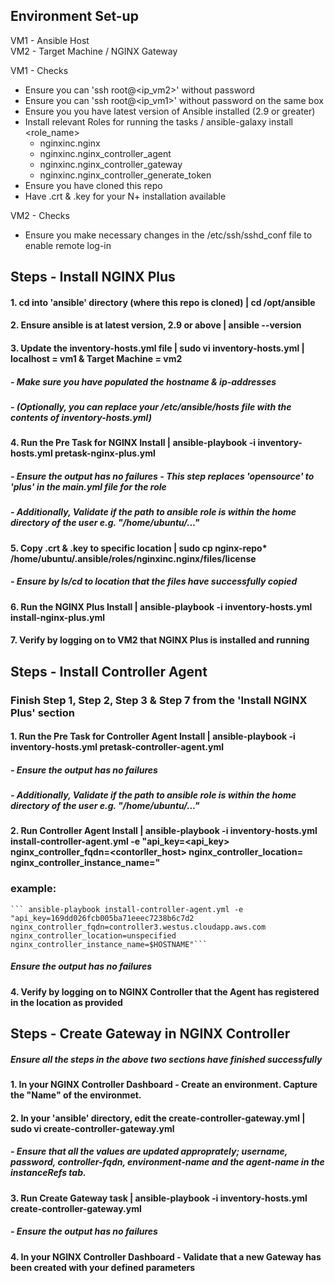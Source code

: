 ## Environment Set-up
VM1 - Ansible Host<br/>
VM2 - Target Machine / NGINX Gateway<br/>

VM1 - Checks
- Ensure you can 'ssh root@<ip_vm2>' without password
- Ensure you can 'ssh root@<ip_vm1>' without password on the same box
- Ensure you you have latest version of Ansible installed (2.9 or greater)
- Install relevant Roles for running the tasks / ansible-galaxy install <role_name>
    - nginxinc.nginx
    - nginxinc.nginx_controller_agent
    - nginxinc.nginx_controller_gateway
    - nginxinc.nginx_controller_generate_token
- Ensure you have cloned this repo
- Have .crt & .key for your N+ installation available

VM2 - Checks<br/>
- Ensure you make necessary changes in the /etc/ssh/sshd_conf file to enable remote log-in


## Steps - Install NGINX Plus

#### 1. cd into 'ansible' directory (where this repo is cloned) | cd /opt/ansible

#### 2. Ensure ansible is at latest version, 2.9 or above | ansible --version

#### 3. Update the inventory-hosts.yml file | sudo vi inventory-hosts.yml | localhost = vm1 & Target Machine = vm2
#####       - Make sure you have populated the hostname & ip-addresses
#####       - (Optionally, you can replace your /etc/ansible/hosts file with the contents of inventory-hosts.yml)

#### 4. Run the Pre Task for NGINX Install | ansible-playbook -i inventory-hosts.yml pretask-nginx-plus.yml
#####       - Ensure the output has no failures - This step replaces 'opensource' to 'plus' in the main.yml file for the role
#####       - Additionally, Validate if the path to ansible role is within the home directory of the user e.g. "/home/ubuntu/..."

#### 5. Copy .crt & .key to specific location | sudo cp nginx-repo* /home/ubuntu/.ansible/roles/nginxinc.nginx/files/license
#####       - Ensure by ls/cd to location that the files have successfully copied  

#### 6. Run the NGINX Plus Install | ansible-playbook -i inventory-hosts.yml install-nginx-plus.yml
#### 7. Verify by logging on to VM2 that NGINX Plus is installed and running   


## Steps - Install Controller Agent

### Finish Step 1, Step 2, Step 3 & Step 7 from the 'Install NGINX Plus' section

#### 1. Run the Pre Task for Controller Agent Install | ansible-playbook -i inventory-hosts.yml pretask-controller-agent.yml
#####       - Ensure the output has no failures
#####       - Additionally, Validate if the path to ansible role is within the home directory of the user e.g. "/home/ubuntu/..."

#### 2. Run Controller Agent Install | ansible-playbook -i inventory-hosts.yml install-controller-agent.yml -e "api_key=<api_key> nginx_controller_fqdn=<contorller_host> nginx_controller_location=<location> nginx_controller_instance_name=<name>"
### example: 
    ``` ansible-playbook install-controller-agent.yml -e "api_key=169dd026fcb005ba71eeec7238b6c7d2 nginx_controller_fqdn=controller3.westus.cloudapp.aws.com nginx_controller_location=unspecified nginx_controller_instance_name=$HOSTNAME"```
#####       Ensure the output has no failures
    
#### 4. Verify by logging on to NGINX Controller that the Agent has registered in the location as provided 

## Steps - Create Gateway in NGINX Controller

##### Ensure all the steps in the above two sections have finished successfully

#### 1. In your NGINX Controller Dashboard - Create an environment. Capture the "Name" of the environmet. 

#### 2. In your 'ansible' directory, edit the create-controller-gateway.yml | sudo vi create-controller-gateway.yml
#####       - Ensure that all the values are updated approprately; username, password, controller-fqdn, environment-name and the agent-name in the instanceRefs tab. 

#### 3. Run Create Gateway task | ansible-playbook -i inventory-hosts.yml create-controller-gateway.yml
#####       - Ensure the output has no failures

#### 4. In your NGINX Controller Dashboard - Validate that a new Gateway has been created with your defined parameters


